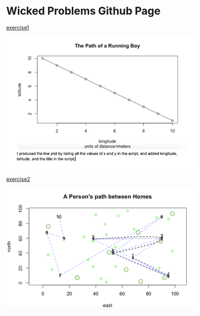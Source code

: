 # Wicked Problems Github Page

[exercise1](exercise1.md)

![](rstudio_lineplot.png)

[exercise2](exercise2.md)

![](exercise2.png)




